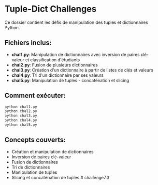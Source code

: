 # Tuple-Dict Challenges

Ce dossier contient les défis de manipulation des tuples et dictionnaires Python.

## Fichiers inclus:

- **chal1.py**: Manipulation de dictionnaires avec inversion de paires clé-valeur et classification d'étudiants
- **chal2.py**: Fusion de plusieurs dictionnaires
- **chal3.py**: Création d'un dictionnaire à partir de listes de clés et valeurs
- **chal4.py**: Tri d'un dictionnaire par ses valeurs
- **chal5.py**: Manipulation de tuples - concaténation et slicing

## Comment exécuter:

```bash
python chal1.py
python chal2.py
python chal3.py
python chal4.py
python chal5.py
```

## Concepts couverts:

- Création et manipulation de dictionnaires
- Inversion de paires clé-valeur
- Fusion de dictionnaires
- Tri de dictionnaires
- Manipulation de tuples
- Slicing et concaténation de tuples
#   c h a l l e n g e 7 . 3  
 